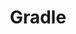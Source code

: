 ---
title: "Gradle"
category: "Blogserie"
weight: 4

header_title: "arc42-Starschnitt Gradle"
html_title: "Beispiel: arc42-Starschnitt Gradle"

description : "In Anlehnung an die Bravo-Serie liefert diese Blogserie einen Star der Softwareentwicklung Stück für Stück als Architekturüberblick."

bg_image: images/background/page-title.jpg
image : images/beispiel/beispiel_gradle.jpg

live_demo : "https://www.embarc.de/arc42-starschnitt-gradle/"
# case_study : "#"

# overview
overview:
  - label : Thema
    data : Build-System
  - label : Architekturstil
    data : Pipes & Filter
  - label : Quelle
    data : Blogserie
  - label : Entstanden
    data : 2013
  - label : Aktualisiert
    data : 2015

intro:
  enable : true
  subtitle : Hintergrund
  title : "Architekturüberblick in Lebensgröße"
  content : "<p>Könnt Ihr Euch noch an die Starschnitte in der Bravo erinnern? Da wurde Heft für Heft ein Puzzlestück geliefert, nach einigen Wochen setzte sich dann alles zu einem Teenie-Idol zusammen.</p><p>In Anlehnung an diese schöne Tradition lieferte diese Blogserie einen Star der Softwareentwicklung Stück für Stück als Architekturüberblick. Starschnittheld ist das Buildsystem Gradle.</p><p>Jeder Beitrag stellt eine Zutat für eine Architekturbeschreibung vor, und ordnet sie in die Gliederungsstruktur arc42 ein.</p>"
---
